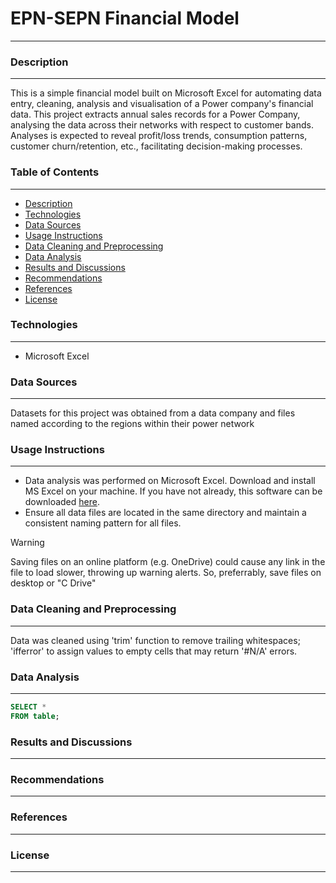# EPN-SEPN Financial Model
___

### Description
___
This is a simple financial model built on Microsoft Excel for automating data entry, cleaning, analysis and visualisation of a Power company's financial data.
This project extracts annual sales records for a Power Company, analysing the data across their networks with respect to customer bands. Analyses is expected to reveal profit/loss trends, consumption patterns, customer churn/retention, etc., facilitating decision-making processes.  

### Table of Contents
___
- [Description](#description)
- [Technologies](#technologies)
- [Data Sources](#data-sources)
- [Usage Instructions](#usage-instructions)
- [Data Cleaning and Preprocessing](#data-cleaning-and-preprocessing)
- [Data Analysis](#data-analysis)
- [Results and Discussions](#results-and-discussions)
- [Recommendations](#recommendations)
- [References](#references)
- [License](#license)


### Technologies
___
- Microsoft Excel


### Data Sources
___
Datasets for this project was obtained from a data company and files named according to the regions within their power network


### Usage Instructions
___
- Data analysis was performed on Microsoft Excel. Download and install MS Excel on your machine. If you have not already, this software can be downloaded [here](https://www.microsoft.com/en-gb/microsoft-365/excel?ef_id=_k_7f6ebb9ae2b216bcec3edc83309dd670_k_&OCID=AIDcmmp20rgnjr_SEM__k_7f6ebb9ae2b216bcec3edc83309dd670_k_&msclkid=7f6ebb9ae2b216bcec3edc83309dd670).
- Ensure all data files are located in the same directory and maintain a consistent naming pattern for all files.
> [!WARNING]
> Saving files on an online platform (e.g. OneDrive) could cause any link in the file to load slower, throwing up warning alerts. So, preferrably, save files on desktop or "C Drive"


### Data Cleaning and Preprocessing
___
Data was cleaned using 'trim' function to remove trailing whitespaces; 'ifferror' to assign values to empty cells that may return '#N/A' errors. 

### Data Analysis
___
```SQL
SELECT *
FROM table;
```

### Results and Discussions
___

### Recommendations
___

### References
___

### License
___
